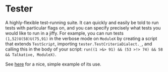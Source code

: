 Tester
======

A highly-flexible test-running suite. It can quickly and easily be told to run tests with particular flags on, and you can specify precisely what tests you would like to run in a jiffy. For example, you can run tests `(1,52)U(58)U(75,91)` in the verbose mode on `ModuleX` by creating a script that extends `TestScript`, importing `tester.TestCriteriaDialect._`, and calling this in the body of your script: `run((1 >&> 91) && (53 >!> 74) && 58 && Talkative, ModuleX)`.

See [here](https://github.com/TheBizzle/PathFinding/blob/master/AStar/src/test/org/bizzle/astar/BiDirAStarTest.scala) for a nice, simple example of its use.
